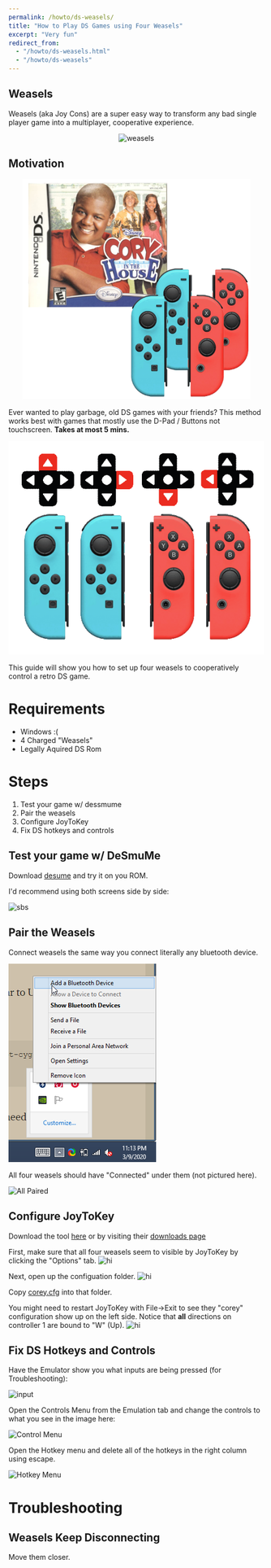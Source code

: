 ```yaml
---
permalink: /howto/ds-weasels/
title: "How to Play DS Games using Four Weasels"
excerpt: "Very fun"
redirect_from:
  - "/howto/ds-weasels.html"
  - "/howto/ds-weasels"
---
```


## Weasels

Weasels (aka Joy Cons) are a super easy way to transform any bad single player game into a multiplayer, cooperative experience.

<p align="center">
  <img src="https://www.defygaminguk.com/wp-content/uploads/2019/06/default-shell-600x408.png" alt="weasels" width="400"/>
</p>

## Motivation


<p align="center">
  <img src="/images/howto-ds-weasels-corey.png" alt="corey" width="450"/>
</p>

Ever wanted to play garbage, old DS games with your friends?
This method works best with games that mostly use the D-Pad / Buttons not touchscreen.
**Takes at most 5 mins.**


<p align="center">
  <img src="/images/howto-ds-weasels-jc-and-dir.png" alt="motivation" width="600"/>
</p>

This guide will show you how to set up four weasels to cooperatively control a retro DS game.


# Requirements

* Windows :( 
* 4 Charged "Weasels"
* Legally Aquired DS Rom

# Steps

1. Test your game w/ dessmume
2. Pair the weasels
3. Configure JoyToKey 
4. Fix DS hotkeys and controls

## Test your game w/ DeSmuMe 

Download [desume](http://desmume.org/download/) and try it on you ROM.

I'd recommend using both screens side by side:

![sbs](https://i.imgur.com/3YTMafC.png)

## Pair the Weasels

Connect weasels the same way you connect literally any bluetooth device.

![Bluetooth](/images/howto-ds-weasels-bluetooth-begin.png)

All four weasels should have "Connected" under them (not pictured here).

![All Paired](https://i.imgur.com/P7hqxPY.png)

## Configure JoyToKey 

Download the tool [here](https://kkevlar.github.io/files/JoyToKey_en.zip) or by visiting their [downloads page](https://joytokey.net/en/download)

First, make sure that all four weasels seem to visible by JoyToKey by clicking the "Options" tab.
![hi](https://i.imgur.com/PvEFg4B.png)

Next, open up the configuation folder.
![hi](https://i.imgur.com/iDZi4fk.png)

Copy [corey.cfg](/files/corey.cfg) into that folder.

You might need to restart JoyToKey with File->Exit to see they "corey" configuration show up on the left side.
Notice that **all** directions on controller 1 are bound to "W" (Up).
![hi](https://i.imgur.com/BQn2P9a.png)


## Fix DS Hotkeys and Controls

Have the Emulator show you what inputs are being pressed (for Troubleshooting):

![input](https://i.imgur.com/WNgTS8f.png)


Open the Controls Menu from the Emulation tab and change the controls to what you see in the image here:

![Control Menu](https://i.imgur.com/RDqyFEL.png)

Open the Hotkey menu and delete all of the hotkeys in the right column using escape.

![Hotkey Menu](https://i.imgur.com/o4ozMxG.png)

# Troubleshooting

## Weasels Keep Disconnecting

Move them closer.


